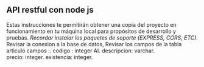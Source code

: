 ## API restful con node js
  Estas instrucciones te permitirán obtener una copia del proyecto en funcionamiento en tu máquina local para propósitos de desarrollo y pruebas.
_Recordar instalar los paquetes de soporte (EXPRESS, CORS, ETC)._
Revisar la conexion a la base de datos,
Revisar los campos de la tabla articulo
  campos :.
  codigo : integer AI.
  descripcion: varchar.  
  precio: integer.
  existencia: integer.